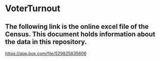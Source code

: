 # VoterTurnout

## The following link is the online excel file of the Census. This document holds information about the data in this repository. 
https://app.box.com/file/529825835606
